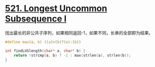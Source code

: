# [521. Longest Uncommon Subsequence I](https://leetcode.com/problems/longest-uncommon-subsequence-i/description/)

找出最长的非公共子序列，如果相同返回-1，如果不同，长串的全部即为结果。

``` c
#define max(a, b) ((a)>(b)?(a):(b))

int findLUSlength(char* a, char* b) {
    return !strcmp(a, b) ? -1 : max(strlen(a), strlen(b));
}
```


